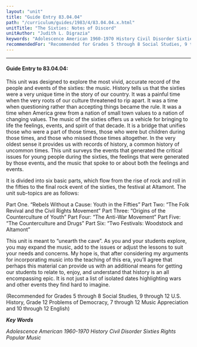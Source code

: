 ```yaml
---
layout: "unit"
title: "Guide Entry 83.04.04"
path: "/curriculum/guides/1983/4/83.04.04.x.html"
unitTitle: "The Sixties: Notes of Discord"
unitAuthor: "Judith L. Digrazia"
keywords: "Adolescence American 1960-1970 History Civil Disorder Sixties Rights Popular Music"
recommendedFor: "Recommended for Grades 5 through 8 Social Studies, 9 through 12 U.S. History, Grade 12 Problems of Democracy, 7 through 12 Music Appreciation and 10 through 12 English"
---
```

<body>
<hr/>
 <h4>
  Guide Entry to 83.04.04:
 </h4>
 This unit was designed to explore the most vivid, accurate record of the people and events of the sixties: the music.  History tells us that the sixties were a very unique time in the story of our country. It was a painful time when the very roots of our culture threatened to rip apart.  It was a time when questioning rather than accepting things became the rule.  It was a time when America grew from a nation of small town values to a nation of changing values.  The music of the sixties offers us a vehicle for bringing to life the feelings, events, and spirit of that decade.  It is a bridge that unifies those who were a part of those times, those who were but children during those times, and those who missed those times altogether.  In the very oldest sense it provides us with records of history, a common history of uncommon times.  This unit surveys the events that generated the critical issues for young people during the sixties, the feelings that were generated by those events, and the music that spoke to or about both the feelings and events.
 <p>
  It is divided into six basic parts, which flow from the rise of rock and roll in the fifties to the final rock event of the sixties, the festival at Altamont.  The unit sub-topics are as follows:
 </p>
 <p>
  Part One.  “Rebels Without a Cause:  Youth in the Fifties” Part Two:  “The Folk Revival and the Civil Rights Movement” Part Three:  “Origins of the Counterculture of Youth” Part Four:  “The Anti-War Movement” Part Five:  “The Counterculture and Drugs” Part Six:  “Two Festivals:  Woodstock and Altamont”
 </p>
 <p>
  This unit is meant to “unearth the cave”.  As you and your students explore, you may expand the music, add to the issues or adjust the lessons to suit your needs and concerns.  My hope is, that after considering my arguments for incorporating music into the teaching of this era, you’ll agree that perhaps this material can provide us with an additional means for getting our students to relate to, enjoy, and understand that history is an all encompassing epic.  It is not just a list of isolated dates highlighting wars and other events they find hard to imagine.
 </p>
 <p>
  (Recommended for Grades 5 through 8 Social Studies, 9 through 12 U.S. History, Grade 12 Problems of Democracy, 7 through 12 Music Appreciation and 10 through 12 English)
 </p>
<p>
  <b>
   <i>
    Key Words
   </i>
  </b>
  <br/>
 </p>
 <p>
  <i>
   Adolescence American 1960-1970 History Civil Disorder Sixties Rights Popular Music
  </i>
 </p>

</body>